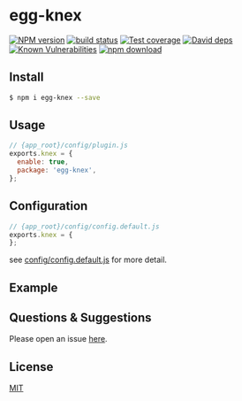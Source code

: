 # egg-knex

[![NPM version][npm-image]][npm-url]
[![build status][travis-image]][travis-url]
[![Test coverage][codecov-image]][codecov-url]
[![David deps][david-image]][david-url]
[![Known Vulnerabilities][snyk-image]][snyk-url]
[![npm download][download-image]][download-url]

[npm-image]: https://img.shields.io/npm/v/egg-knex.svg?style=flat-square
[npm-url]: https://npmjs.org/package/egg-knex
[travis-image]: https://img.shields.io/travis/eggjs/egg-knex.svg?style=flat-square
[travis-url]: https://travis-ci.org/eggjs/egg-knex
[codecov-image]: https://img.shields.io/codecov/c/github/eggjs/egg-knex.svg?style=flat-square
[codecov-url]: https://codecov.io/github/eggjs/egg-knex?branch=master
[david-image]: https://img.shields.io/david/eggjs/egg-knex.svg?style=flat-square
[david-url]: https://david-dm.org/eggjs/egg-knex
[snyk-image]: https://snyk.io/test/npm/egg-knex/badge.svg?style=flat-square
[snyk-url]: https://snyk.io/test/npm/egg-knex
[download-image]: https://img.shields.io/npm/dm/egg-knex.svg?style=flat-square
[download-url]: https://npmjs.org/package/egg-knex

<!--
Description here.
-->

## Install

```bash
$ npm i egg-knex --save
```

## Usage

```js
// {app_root}/config/plugin.js
exports.knex = {
  enable: true,
  package: 'egg-knex',
};
```

## Configuration

```js
// {app_root}/config/config.default.js
exports.knex = {
};
```

see [config/config.default.js](config/config.default.js) for more detail.

## Example

<!-- example here -->

## Questions & Suggestions

Please open an issue [here](https://github.com/eggjs/egg/issues).

## License

[MIT](LICENSE)
